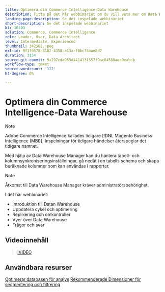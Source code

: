 ```yaml
---
title: Optimera din Commerce Intelligence-Data Warehouse
description: Titta på det här webbinariet om du vill veta mer om Data Warehouse Manager.
landing-page-description: Se det inspelade webbinariet
short-description: Se det inspelade webbinariet
kt: 10403
solution: Commerce, Commerce Intelligence
role: Leader, User, Data Architect
level: Intermediate, Experienced
thumbnail: 342562.jpeg
exl-id: 9f1f0578-3182-4358-a13a-f0bc74aae8d7
duration: 3154
source-git-commit: 9a297cda953d4414131657f9ac84580aea0eabeb
workflow-type: tm+mt
source-wordcount: '122'
ht-degree: 0%

---
```


# Optimera din Commerce Intelligence-Data Warehouse

>[!NOTE]
>
>Adobe Commerce Intelligence kallades tidigare [!DNL Magento Business Intelligence (MBI)]. Inspelningar för tidigare händelser återspeglar det tidigare namnet.

Med hjälp av Data Warehouse Manager kan du hantera tabell- och kolumnsynkroniseringsinställningar, gå nedåt i en tabells schema och skapa beräknade kolumner som kan användas i rapporter.

>[!NOTE]
>
>Åtkomst till Data Warehouse Manager kräver administratörsbehörighet.

I det här webbinariet:

- Introduktion till Datan Warehouse
- Uppdatera cykel och optimering
- Replikering och omkontroller
- Vyer över Data Warehouse
- Frågor och svar

## Videoinnehåll

>[!VIDEO](https://video.tv.adobe.com/v/342562?quality=12&learn=on)

## Användbara resurser

[Optimerar databasen för analys](https://experienceleague.adobe.com/docs/commerce-business-intelligence/mbi/best-practices/data/opt-db-analysis.html?lang=sv-SE)
[Rekommenderade Dimensioner för segmentering och filtrering ](https://experienceleague.adobe.com/docs/commerce-business-intelligence/mbi/best-practices/data/segment-filter.html?lang=sv-SE)
